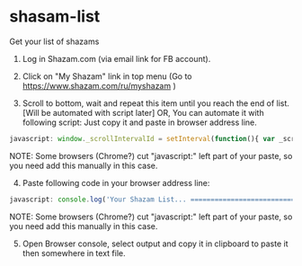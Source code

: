 # shasam-list
Get your list of shazams

1. Log in Shazam.com (via email link for FB account).

2. Click on "My Shazam" link in top menu (Go to https://www.shazam.com/ru/myshazam )

3. Scroll to bottom, wait and repeat this item until you reach the end of list. [Will be automated with script later]
OR, You can automate it with following script: Just copy it and paste in browser address line.
```javascript
javascript: window._scrollIntervalId = setInterval(function(){ var _scrollable = document.querySelector('.root'), _lastScrollTop = window._lastScrollTop = window._lastScrollTop || _scrollable.scrollHeight; if(window._lastScrollTop != _scrollable.scrollTop) { _scrollable.scrollTop = _scrollable.scrollHeight; setTimeout(function(){window._lastScrollTop = _scrollable.scrollTop}, 100); console.log('loading next records...'); } else {clearInterval(window._scrollIntervalId); delete window._scrollIntervalId; console.log('loading finished.'); alert('Whole list loaded.');} }, 5000);
```
NOTE: Some browsers (Chrome?) cut "javascript:" left part of your paste, so you need add this manually in this case.

4. Paste following code in your browser address line:
```javascript
javascript: console.log('Your Shazam List... =====================================================================\r\n', Array.prototype.slice.apply(document.querySelector('.panel-bd.panel-bd-wide').children).reduce(function(list, li){list.push(li.querySelector('.title').textContent.trim() + '  -  ' +  li.querySelector('.artist').textContent.trim()); return list}, []).join('\r\n'), '\r\nEnd of List ========================================================================\r\n');
```
NOTE: Some browsers (Chrome?) cut "javascript:" left part of your paste, so you need add this manually in this case.

5. Open Browser console, select output and copy it in clipboard to paste it then somewhere in text file.
